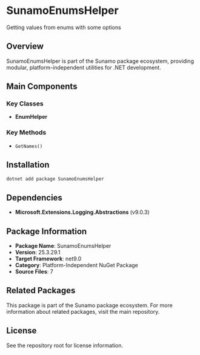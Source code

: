 # SunamoEnumsHelper

Getting values from enums with some options

## Overview

SunamoEnumsHelper is part of the Sunamo package ecosystem, providing modular, platform-independent utilities for .NET development.

## Main Components

### Key Classes

- **EnumHelper**

### Key Methods

- `GetNames()`

## Installation

```bash
dotnet add package SunamoEnumsHelper
```

## Dependencies

- **Microsoft.Extensions.Logging.Abstractions** (v9.0.3)

## Package Information

- **Package Name**: SunamoEnumsHelper
- **Version**: 25.3.29.1
- **Target Framework**: net9.0
- **Category**: Platform-Independent NuGet Package
- **Source Files**: 7

## Related Packages

This package is part of the Sunamo package ecosystem. For more information about related packages, visit the main repository.

## License

See the repository root for license information.
